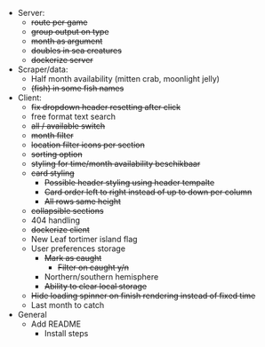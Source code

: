 - Server:
    - ~~route per game~~
    - ~~group output on type~~
    - ~~month as argument~~
    - ~~doubles in sea creatures~~
    - ~~dockerize server~~
- Scraper/data:
    - Half month availability (mitten crab, moonlight jelly)
    - ~~(fish) in some fish names~~
- Client:
    - ~~fix dropdown header resetting after click~~
    - free format text search
    - ~~all / available switch~~
    - ~~month filter~~
    - ~~location filter icons per section~~
    - ~~sorting option~~
    - ~~styling for time/month availability beschikbaar~~
    - ~~card styling~~
        - ~~Possible header styling using header tempalte~~
        - ~~Card order left to right instead of up to down per column~~
        - ~~All rows same height~~
    - ~~collapsible sections~~
    - 404 handling
    - ~~dockerize client~~
    - New Leaf tortimer island flag
    - User preferences storage
        - ~~Mark as caught~~
            - ~~Filter on caught y/n~~
        - Northern/southern hemisphere
        - ~~Ability to clear local storage~~
    - ~~Hide loading spinner on finish rendering instead of fixed time~~
    - Last month to catch
- General
    - Add README
        - Install steps
    